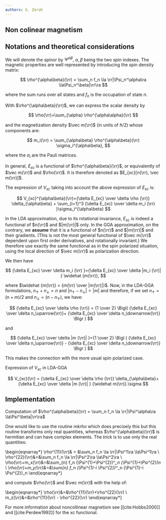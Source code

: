 ```yaml
---
authors: G. Zerah
---
```


## Non colinear magnetism

## Notations and theoretical considerations

We will denote the spinor by $\Psi^{\alpha\beta}$, ${\alpha, \beta}$ being the two spin indexes.
The magnetic properties are well represented by introducing the spin density matrix:

$$ \rho^{\alpha\beta}(\rr) = \sum_n f_n \la \rr|\Psi_n^\alpha\ra \la\Psi_n^\beta|\rr\ra $$

where the sum runs over all states and $f_n$ is the occupation of state $n$.

With $\rho^{\alpha\beta}(\rr)$, we can express the scalar density by

$$ \rho(\rr)=\sum_{\alpha} \rho^{\alpha\alpha}(\rr) $$

and the magnetization density $\vec m(\rr)$ (in units of $\hbar /2$) whose components are:

$$ m_i(\rr) = \sum_{\alpha\beta} \rho^{\alpha\beta}(\rr) \sigma_i^{\alpha\beta}, $$

where the $\sigma_i$ are the Pauli matrices.

In general, $E_{xc}$ is a functional of $\rho^{\alpha\beta}(\rr)$, or equivalently of $\vec m(\rr)$ and $\rho(\rr)$. 
It is therefore denoted as $E_{xc}[n(\rr), \vec m(\rr)]$.

The expression of $V_{xc}$ taking into account the above expression of $E_{xc}$ is:

$$
V_{xc}^{\alpha\beta}(\rr)={\delta E_{xc} \over \delta \rho (\rr)} \delta_{\alpha\beta} +
\sum_{i=1}^3 {\delta E_{xc} \over \delta m_i (\rr) }\sigma_i^{\alpha\beta}
$$

In the LDA approximation, due to its rotational invariance, $E_{xc}$ is indeed a functional of $n(\rr)$ and $|m(\rr)|$ only.
In the GGA approximation, on the contrary, we **assume** that it is a functional of $n(\rr)$ and $|m(\rr)|$ and their gradients.
(This is not the most general functional of $\vec m(\rr)$ dependent upon first order derivatives, and rotationally invariant.)
We therefore use exactly the same functional as in the spin polarized situation, using the local direction
of $\vec m(\rr)$ as polarization direction.

We then have

$$ 
{\delta E_{xc} \over \delta m_i (\rr) }={\delta E_{xc} \over \delta |m_i (\rr)| } \widehat {m(\rr)},
$$

where $\widehat {m(\rr)} = {m(\rr) \over |m(\rr)|}$.
Now, in the LDA-GGA formulations, $n_\uparrow + n_\downarrow =n$ and $|n_\uparrow-n_\downarrow|=|m|$
and therefore, if we set $n_\uparrow = (n+m)/2$ and $n_\downarrow=(n-n_\uparrow)$, we have:

$$
{\delta E_{xc} \over \delta \rho (\rr)} = {1 \over 2} \Bigl(
{\delta E_{xc} \over \delta n_\uparrow(\rr)}+
{\delta E_{xc} \over \delta n_\downarrow(\rr)}
\Bigr )
$$

and

$$
{\delta E_{xc} \over \delta |m (\rr)| }={1 \over 2} \Bigl ( 
{\delta E_{xc} \over \delta n_\uparrow(\rr)} -
{\delta E_{xc} \over \delta n_\downarrow(\rr)}
\Bigr )
$$

This makes the connection with the more usual spin polarized case.

Expression of $V_{xc}$ in LDA-GGA

$$
V_{xc}(\rr) = {\delta E_{xc} \over \delta \rho (\rr)} \delta_{\alpha\beta}+ {\delta E_{xc} \over \delta |m (\rr)| }
 {\widehat m(\rr)}.\sigma
$$

## Implementation

Computation of $\rho^{\alpha\beta}(\rr) = \sum_n f_n \la \rr|\Psi^\alpha\ra \la\Psi^\beta|\rr\ra$

One would like to use the routine *mkrho* which does precisely this
but this routine transforms only real quantities, whereas
$\rho^{\alpha\beta}(\rr)$ is hermitian and can have complex elements.
The *trick* is to use only the real quantities:

\begin{eqnarray*}
\rho^{11}(\rr)& = &\sum_n f_n \la \rr|\Psi^1\ra \la\Psi^1\ra \\
\rho^{22}(\rr)&=&\sum_n f_n \la \rr|\Psi^2\ra \la\Psi^2\ra \\
\rho(\rr)+m_x(\rr)&=&\sum_{n} f_n (\Psi^{1}+\Psi^{2})^*_n (\Psi^{1}+\Psi^{2})_n \\
\rho(\rr)+m_y(\rr)&=&\sum_{n} f_n (\Psi^{1}-i \Psi^{2})^*_n (\Psi^{1}-i \Psi^{2})_n
\end{eqnarray*}

and compute $\rho(\rr)$ and $\vec m(\rr)$ with the help of:

\begin{eqnarray*}
\rho(\rr)&=&\rho^{11}(\rr)+\rho^{22}(\rr) \\
m_z(\rr)&=&\rho^{11}(\rr) - \rho^{22}(\rr)
\end{eqnarray*}


For more information about noncollinear magnetism see [[cite:Hobbs2000]] 
and [[cite:Perdew1992]] for the xc functional.
